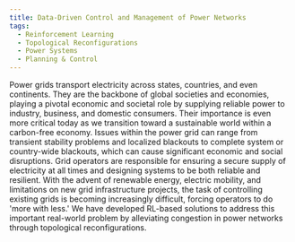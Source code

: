 ```yaml
---
title: Data-Driven Control and Management of Power Networks
tags:
  - Reinforcement Learning
  - Topological Reconfigurations
  - Power Systems
  - Planning & Control
---
```


Power grids transport electricity across states, countries, and even continents. They are the backbone of global societies and economies, playing a pivotal economic and societal role by supplying reliable power to industry, business, and domestic consumers. Their importance is even more critical today as we transition toward a sustainable world within a carbon-free economy. Issues within the power grid can range from transient stability problems and localized blackouts to complete system or country-wide blackouts, which can cause significant economic and social disruptions. Grid operators are responsible for ensuring a secure supply of electricity at all times and designing systems to be both reliable and resilient. With the advent of renewable energy, electric mobility, and limitations on new grid infrastructure projects, the task of controlling existing grids is becoming increasingly difficult, forcing operators to do 'more with less.' We have developed RL-based solutions to address this important real-world problem by alleviating congestion in power networks through topological reconfigurations.
<!--more-->
